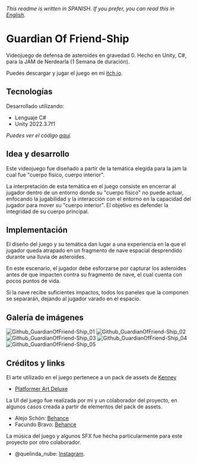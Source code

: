 *This readme is written in SPANISH. If you prefer, you can read this in [English](README.md).*

# Guardian Of Friend-Ship

Videojuego de defensa de asteroides en gravedad 0. Hecho en Unity, C#, para la JAM de Nerdearla (1 Semana de duración).

Puedes descargar y jugar el juego en mi [itch.io](https://facundo-bravo.itch.io/guardian-of-friend-ship).

## Tecnologías

Desarrollado utilizando:
- Lenguaje C#
- Unity 2022.3.7f1

*Puedes ver el código [aquí](Assets/_Scripts/).*

## Idea y desarrollo

Este videojuego fue diseñado a partir de la temática elegida para la jam la cual fue "cuerpo físico, cuerpo interior".

La interpretación de esta temática en el juego consiste en encerrar al jugador dentro de un entorno donde su "cuerpo físico" no puede actuar, enfocando la jugabilidad y la interacción con el entorno en la capacidad del jugador para mover su "cuerpo interior". El objetivo es defender la integridad de su cuerpo principal.

## Implementación

El diseño del juego y su temática dan lugar a una experiencia en la que el jugador queda atrapado en un fragmento de nave espacial desprendido durante una lluvia de asteroides.

En este escenario, el jugador debe esforzarse por capturar los asteroides antes de que impacten contra su fragmento de nave, el cual cuenta con pocos puntos de vida.

Si la nave recibe suficientes impactos, todos los paneles que la componen se separarán, dejando al jugador varado en el espacio.

## Galería de imágenes

![Github_GuardianOfFriend-Ship_01](https://github.com/BravoFacundo/GuardianOfFriendShip-NerdearlaJAM/assets/88951560/3f3c1b53-cbba-4ede-9561-178b072184db)
![Github_GuardianOfFriend-Ship_02](https://github.com/BravoFacundo/GuardianOfFriendShip-NerdearlaJAM/assets/88951560/918c32c0-2cde-44ec-a119-0c4443c72763)
![Github_GuardianOfFriend-Ship_03](https://github.com/BravoFacundo/GuardianOfFriendShip-NerdearlaJAM/assets/88951560/5b34dcdf-d553-42b0-9dc3-3261a11177f4)
![Github_GuardianOfFriend-Ship_04](https://github.com/BravoFacundo/GuardianOfFriendShip-NerdearlaJAM/assets/88951560/34b7d4b9-d146-45d6-ad58-fba230148180)
![Github_GuardianOfFriend-Ship_05](https://github.com/BravoFacundo/GuardianOfFriendShip-NerdearlaJAM/assets/88951560/02ef04ea-ebfe-41c1-9d8b-e060f99a9118)

## Créditos y links

El arte utilizado en el juego pertenece a un pack de assets de [Kenney](https://kenney.nl/)
- [Platformer Art Deluxe](https://kenney.nl/assets/platformer-art-deluxe)

La UI del juego fue realizada por mi y un colaborador del proyecto, en algunos casos creada a partir de elementos del pack de assets.
- Alejo Schön: [Behance](https://www.behance.net/alejoschon)
- Facundo Bravo: [Behance](https://www.behance.net/bravofacundo)

La música del juego y algunos SFX fue hecha particularmente para este proyecto por otro colaborador.
- @quelinda_nube: [Instagram](https://www.instagram.com/quelinda_nube/).

